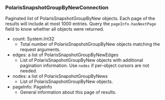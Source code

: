 ### PolarisSnapshotGroupByNewConnection
Paginated list of PolarisSnapshotGroupByNew objects. Each page of the results will include at most 1000 entries. Query the `pageInfo.hasNextPage` field to know whether all objects were returned.

- count: System.Int32
  - Total number of PolarisSnapshotGroupByNew objects matching the request arguments.
- edges: a list of PolarisSnapshotGroupByNewEdges
  - List of PolarisSnapshotGroupByNew objects with additional pagination information. Use `nodes` if per-object cursors are not needed.
- nodes: a list of PolarisSnapshotGroupByNews
  - List of PolarisSnapshotGroupByNew objects.
- pageInfo: PageInfo
  - General information about this page of results.
